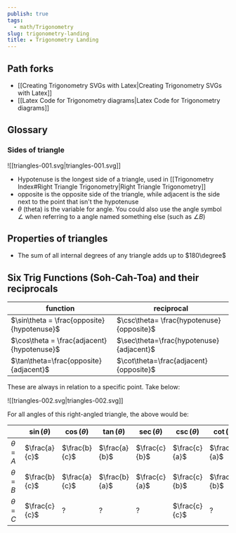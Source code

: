 ```yaml
---  
publish: true  
tags:  
  - math/Trigonometry  
slug: trigonometry-landing  
title: ★ Trigonometry Landing  
---  
```

  
  
## Path forks  
- [[Creating Trigonometry SVGs with Latex|Creating Trigonometry SVGs with Latex]]  
- [[Latex Code for Trigonometry diagrams|Latex Code for Trigonometry diagrams]]  
  
## Glossary  
### Sides of triangle  
![[triangles-001.svg|triangles-001.svg]]  
- Hypotenuse is the longest side of a triangle, used in [[Trigonometry Index#Right Triangle Trigonometry|Right Triangle Trigonometry]]  
- opposite is the opposite side of the triangle, while adjacent is the side next to the point that isn't the hypotenuse  
- $\theta$ (theta) is the variable for angle. You could also use the angle symbol $\angle$ when referring to a angle named something else (such as $\angle B$)  
  
  
## Properties of triangles  
- The sum of all internal degrees of any triangle adds up to $180\degree$  
  
## Six Trig Functions (Soh-Cah-Toa) and their reciprocals  
| function | reciprocal |  
| ---- | ---- |  
| $\sin\theta = \frac{opposite}{hypotenuse}$ | $\csc\theta= \frac{hypotenuse}{opposite}$ |  
| $\cos\theta = \frac{adjacent}{hypotenuse}$ | $\sec\theta=\frac{hypotenuse}{adjacent}$ |  
| $\tan\theta=\frac{opposite}{adjacent}$ | $\cot\theta=\frac{adjacent}{opposite}$ |  
  
These are always in relation to a specific point. Take below:  
  
![[triangles-002.svg|triangles-002.svg]]  
  
For all angles of this right-angled triangle, the above would be:  
  
|  | $\sin(\theta)$ | $\cos(\theta)$ | $\tan(\theta)$ | $\sec(\theta)$ | $\csc(\theta)$ | $\cot(\theta)$ |  
| ---- | ---- | ---- | ---- | ---- | ---- | ---- |  
| $\theta=A$ | $\frac{a}{c}$ | $\frac{b}{c}$ | $\frac{a}{b}$ | $\frac{c}{b}$ | $\frac{c}{a}$ | $\frac{b}{a}$ |  
| $\theta=B$ | $\frac{b}{c}$ | $\frac{a}{c}$ | $\frac{b}{a}$ | $\frac{c}{a}$ | $\frac{c}{b}$ | $\frac{a}{b}$ |  
| $\theta=C$ | $\frac{c}{c}$ | ? | ? | ? | $\frac{c}{c}$ | ? |  
  
  

